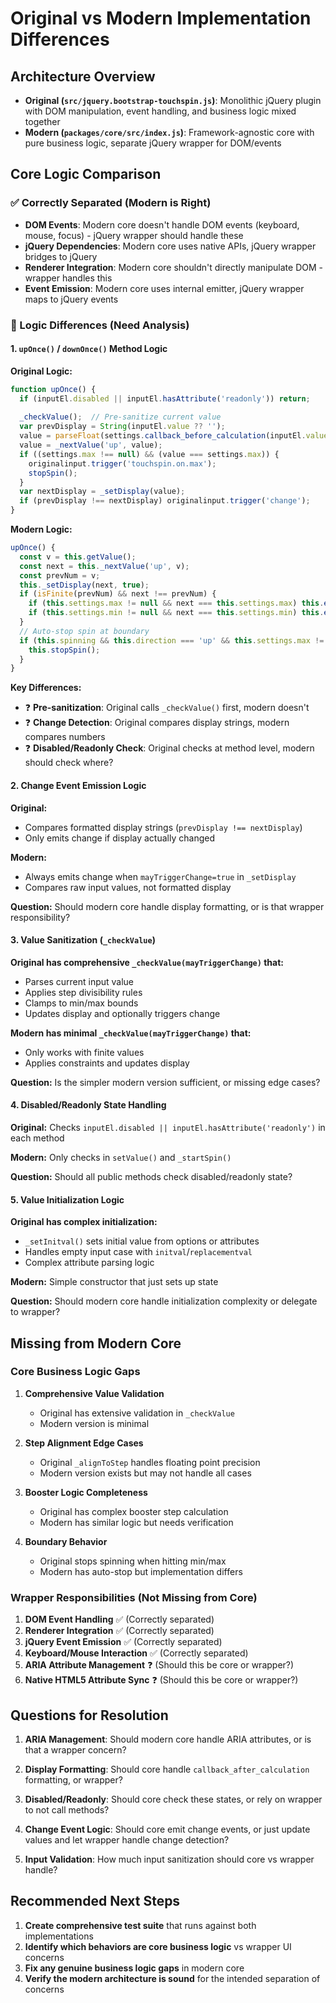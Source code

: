 # Original vs Modern Implementation Differences

## Architecture Overview

- **Original (`src/jquery.bootstrap-touchspin.js`)**: Monolithic jQuery plugin with DOM manipulation, event handling, and business logic mixed together
- **Modern (`packages/core/src/index.js`)**: Framework-agnostic core with pure business logic, separate jQuery wrapper for DOM/events

## Core Logic Comparison

### ✅ Correctly Separated (Modern is Right)

- **DOM Events**: Modern core doesn't handle DOM events (keyboard, mouse, focus) - jQuery wrapper should handle these
- **jQuery Dependencies**: Modern core uses native APIs, jQuery wrapper bridges to jQuery
- **Renderer Integration**: Modern core shouldn't directly manipulate DOM - wrapper handles this
- **Event Emission**: Modern core uses internal emitter, jQuery wrapper maps to jQuery events

### 🚨 Logic Differences (Need Analysis)

#### 1. `upOnce()` / `downOnce()` Method Logic

**Original Logic:**
```javascript
function upOnce() {
  if (inputEl.disabled || inputEl.hasAttribute('readonly')) return;
  
  _checkValue();  // Pre-sanitize current value
  var prevDisplay = String(inputEl.value ?? '');
  value = parseFloat(settings.callback_before_calculation(inputEl.value));
  value = _nextValue('up', value);
  if ((settings.max !== null) && (value === settings.max)) {
    originalinput.trigger('touchspin.on.max');
    stopSpin();
  }
  var nextDisplay = _setDisplay(value);
  if (prevDisplay !== nextDisplay) originalinput.trigger('change');
}
```

**Modern Logic:**
```javascript
upOnce() {
  const v = this.getValue();
  const next = this._nextValue('up', v);
  const prevNum = v;
  this._setDisplay(next, true);
  if (isFinite(prevNum) && next !== prevNum) {
    if (this.settings.max != null && next === this.settings.max) this.emit('max');
    if (this.settings.min != null && next === this.settings.min) this.emit('min');
  }
  // Auto-stop spin at boundary
  if (this.spinning && this.direction === 'up' && this.settings.max != null && next === this.settings.max) {
    this.stopSpin();
  }
}
```

**Key Differences:**
- ❓ **Pre-sanitization**: Original calls `_checkValue()` first, modern doesn't
- ❓ **Change Detection**: Original compares display strings, modern compares numbers
- ❓ **Disabled/Readonly Check**: Original checks at method level, modern should check where?

#### 2. Change Event Emission Logic

**Original:**
- Compares formatted display strings (`prevDisplay !== nextDisplay`)
- Only emits change if display actually changed

**Modern:**
- Always emits change when `mayTriggerChange=true` in `_setDisplay`
- Compares raw input values, not formatted display

**Question:** Should modern core handle display formatting, or is that wrapper responsibility?

#### 3. Value Sanitization (`_checkValue`)

**Original has comprehensive `_checkValue(mayTriggerChange)` that:**
- Parses current input value
- Applies step divisibility rules  
- Clamps to min/max bounds
- Updates display and optionally triggers change

**Modern has minimal `_checkValue(mayTriggerChange)` that:**
- Only works with finite values
- Applies constraints and updates display

**Question:** Is the simpler modern version sufficient, or missing edge cases?

#### 4. Disabled/Readonly State Handling

**Original:** Checks `inputEl.disabled || inputEl.hasAttribute('readonly')` in each method

**Modern:** Only checks in `setValue()` and `_startSpin()`

**Question:** Should all public methods check disabled/readonly state?

#### 5. Value Initialization Logic

**Original has complex initialization:**
- `_setInitval()` sets initial value from options or attributes
- Handles empty input case with `initval`/`replacementval`
- Complex attribute parsing logic

**Modern:** Simple constructor that just sets up state

**Question:** Should modern core handle initialization complexity or delegate to wrapper?

## Missing from Modern Core

### Core Business Logic Gaps

1. **Comprehensive Value Validation**
   - Original has extensive validation in `_checkValue`
   - Modern version is minimal

2. **Step Alignment Edge Cases**
   - Original `_alignToStep` handles floating point precision
   - Modern version exists but may not handle all cases

3. **Booster Logic Completeness**  
   - Original has complex booster step calculation
   - Modern has similar logic but needs verification

4. **Boundary Behavior**
   - Original stops spinning when hitting min/max
   - Modern has auto-stop but implementation differs

### Wrapper Responsibilities (Not Missing from Core)

1. **DOM Event Handling** ✅ (Correctly separated)
2. **Renderer Integration** ✅ (Correctly separated) 
3. **jQuery Event Emission** ✅ (Correctly separated)
4. **Keyboard/Mouse Interaction** ✅ (Correctly separated)
5. **ARIA Attribute Management** ❓ (Should this be core or wrapper?)
6. **Native HTML5 Attribute Sync** ❓ (Should this be core or wrapper?)

## Questions for Resolution

1. **ARIA Management**: Should modern core handle ARIA attributes, or is that a wrapper concern?

2. **Display Formatting**: Should core handle `callback_after_calculation` formatting, or wrapper?

3. **Disabled/Readonly**: Should core check these states, or rely on wrapper to not call methods?

4. **Change Event Logic**: Should core emit change events, or just update values and let wrapper handle change detection?

5. **Input Validation**: How much input sanitization should core vs wrapper handle?

## Recommended Next Steps

1. **Create comprehensive test suite** that runs against both implementations
2. **Identify which behaviors are core business logic** vs wrapper UI concerns
3. **Fix any genuine business logic gaps** in modern core
4. **Verify the modern architecture is sound** for the intended separation of concerns